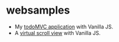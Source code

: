 # websamples

- My [todoMVC application](https://htmlpreview.github.io/?https://raw.githubusercontent.com/jmlamare/websamples/main/vanillajs-todomvc-easy.html) with Vanilla JS.
- A [virtual scroll view](https://htmlpreview.github.io/?https://raw.githubusercontent.com/jmlamare/websamples/main/vanillajs-virtualscroll.html) with Vanilla JS.

